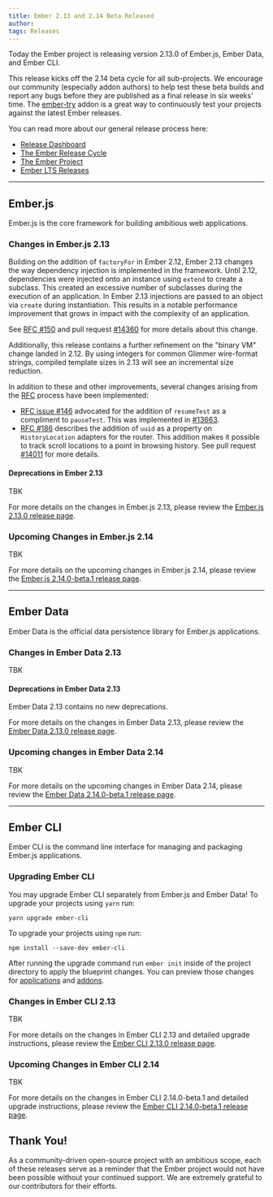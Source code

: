 ```yaml
---
title: Ember 2.13 and 2.14 Beta Released
author: 
tags: Releases
---
```


Today the Ember project is releasing version 2.13.0 of Ember.js, Ember Data, and Ember CLI.

This release kicks off the 2.14 beta cycle for all sub-projects. We encourage our
community (especially addon authors) to help test these beta builds and report
any bugs before they are published as a final release in six weeks' time. The
[ember-try](https://github.com/ember-cli/ember-try) addon is a great way to
continuously test your projects against the latest Ember releases.

You can read more about our general release process here:

- [Release Dashboard](http://emberjs.com/builds/)
- [The Ember Release Cycle](http://emberjs.com/blog/2013/09/06/new-ember-release-process.html)
- [The Ember Project](http://emberjs.com/blog/2015/06/16/ember-project-at-2-0.html)
- [Ember LTS Releases](http://emberjs.com/blog/2016/02/25/announcing-embers-first-lts.html)

---

## Ember.js

Ember.js is the core framework for building ambitious web applications.

### Changes in Ember.js 2.13

Building on the addition of `factoryFor` in Ember 2.12, Ember 2.13 changes
the way dependency injection is implemented in the framework. Until 2.12,
dependencies were injected onto an instance using `extend` to create a subclass.
This created an excessive number of subclasses during the execution of an
application. In Ember 2.13 injections are passed to an object via `create`
during instantiation. This results in a notable performance improvement
that grows in impact with the complexity of an application.

See [RFC #150](https://github.com/emberjs/rfcs/blob/master/text/0150-factory-for.md)
and pull request [#14360](https://github.com/emberjs/ember.js/pull/14360) for
more details about this change.

Additionally, this release contains a further refinement on the "binary VM"
change landed in 2.12. By using integers for common Glimmer wire-format strings,
compiled template sizes in 2.13 will see an incremental size reduction.

In addition to these and other improvements, several changes arising
from the [RFC](https://github.com/emberjs/rfcs) process have been implemented:

- [RFC issue #146](https://github.com/emberjs/rfcs/issues/146) advocated for the
  addition of `resumeTest` as a compliment to `pauseTest`. This was implemented
  in [#13663](https://github.com/emberjs/ember.js/pull/13663).
- [RFC #186](https://github.com/emberjs/rfcs/blob/master/text/0186-track-unique-history-location-state.md)
  describes the addition of `uuid` as a property on `HistoryLocation` adapters
  for the router. This addition makes it possible to track scroll locations
  to a point in browsing history. See pull request [#14011](https://github.com/emberjs/ember.js/pull/14011)
  for more details.

#### Deprecations in Ember 2.13

TBK

For more details on the changes in Ember.js 2.13, please review the
[Ember.js 2.13.0 release page](https://github.com/emberjs/ember.js/releases/tag/v2.12.0).

### Upcoming Changes in Ember.js 2.14

TBK

For more details on the upcoming changes in Ember.js 2.14, please review the
[Ember.js 2.14.0-beta.1 release page](https://github.com/emberjs/ember.js/releases/tag/v2.14.0-beta.1).

---

## Ember Data

Ember Data is the official data persistence library for Ember.js applications.

### Changes in Ember Data 2.13

TBK

#### Deprecations in Ember Data 2.13

Ember Data 2.13 contains no new deprecations.

For more details on the changes in Ember Data 2.13, please review the
[Ember Data 2.13.0 release page](https://github.com/emberjs/data/releases/tag/v2.13.0).

### Upcoming changes in Ember Data 2.14

TBK

For more details on the upcoming changes in Ember Data 2.14, please review the
[Ember Data 2.14.0-beta.1 release page](https://github.com/emberjs/data/releases/tag/v2.14.0-beta.1).

---

## Ember CLI

Ember CLI is the command line interface for managing and packaging Ember.js
applications.

### Upgrading Ember CLI

You may upgrade Ember CLI separately from Ember.js and Ember Data! To upgrade
your projects using `yarn` run:

```
yarn upgrade ember-cli
```

To upgrade your projects using `npm` run:

```
npm install --save-dev ember-cli
```

After running the
upgrade command run `ember init` inside of the project directory to apply the
blueprint changes. You can preview those changes for [applications](https://github.com/ember-cli/ember-new-output/compare/v2.12.0...v2.13.0)
and [addons](https://github.com/ember-cli/ember-addon-output/compare/v2.12.0...v2.13.0).

### Changes in Ember CLI 2.13

TBK

For more details on the changes in Ember CLI 2.13 and detailed upgrade
instructions, please review the [Ember CLI 2.13.0 release page](https://github.com/ember-cli/ember-cli/releases/tag/v2.13.0).

### Upcoming Changes in Ember CLI 2.14

TBK

For more details on the changes in Ember CLI 2.14.0-beta.1 and detailed upgrade
instructions, please review the [Ember CLI 2.14.0-beta.1 release page](https://github.com/ember-cli/ember-cli/releases/tag/v2.14.0-beta.1).

## Thank You!

As a community-driven open-source project with an ambitious scope, each of
these releases serve as a reminder that the Ember project would not have been
possible without your continued support. We are extremely grateful to our
contributors for their efforts.
